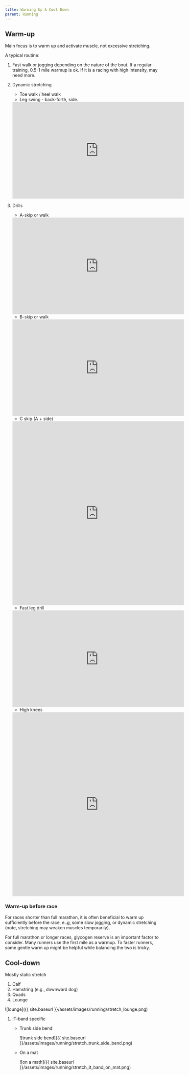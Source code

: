 ```yaml
---
title: Warning Up & Cool Down
parent: Running
---
```



## Warm-up  

Main focus is to warm up and activate  muscle, not excessive stretching.

A typical routine:

1. Fast walk or jogging depending on the nature of the bout. If a regular training, 0.5-1 mile warmup is ok.  If it is a racing with high intensity, may need more.
1. Dynamic stretching

    * Toe walk / heel walk
    * Leg swing - back-forth, side.
    <iframe width="560" height="315" src="https://www.youtube.com/embed/naW8u72lOzI?si=IL9w4abUNl3623YV" title="YouTube video player" frameborder="0" allow="accelerometer; autoplay; clipboard-write; encrypted-media; gyroscope; picture-in-picture; web-share" referrerpolicy="strict-origin-when-cross-origin" allowfullscreen></iframe>

1. Drills

    * A-skip or walk
    <iframe width="560" height="315" src="https://www.youtube.com/embed/0fz4tO3IDzU?si=cXM8-HPNJJx3A0EG" title="YouTube video player" frameborder="0" allow="accelerometer; autoplay; clipboard-write; encrypted-media; gyroscope; picture-in-picture; web-share" referrerpolicy="strict-origin-when-cross-origin" allowfullscreen></iframe>

    * B-skip or walk
    <iframe width="560" height="315" src="https://www.youtube.com/embed/JeMBzS2ctK8?si=7q6c4iurnUp2NViE" title="YouTube video player" frameborder="0" allow="accelerometer; autoplay; clipboard-write; encrypted-media; gyroscope; picture-in-picture; web-share" referrerpolicy="strict-origin-when-cross-origin" allowfullscreen></iframe>

    * C skip (A + side)
    <iframe width="560" height="600" src="https://www.youtube.com/embed/Zc_utJGTQWU" title="C-Skip Example #runningtips" frameborder="0" allow="accelerometer; autoplay; clipboard-write; encrypted-media; gyroscope; picture-in-picture; web-share" referrerpolicy="strict-origin-when-cross-origin" allowfullscreen></iframe>

    * Fast leg drill
    <iframe width="560" height="315" src="https://www.youtube.com/embed/YmLMXo3xzPE?si=VbJlqvLovtED4QSb" title="YouTube video player" frameborder="0" allow="accelerometer; autoplay; clipboard-write; encrypted-media; gyroscope; picture-in-picture; web-share" referrerpolicy="strict-origin-when-cross-origin" allowfullscreen></iframe>

    * High knees
    <iframe width="560" height="600" src="https://www.youtube.com/embed/IdIlyOKozx4" title="How To Do High Knees #runningdrills #shorts" frameborder="0" allow="accelerometer; autoplay; clipboard-write; encrypted-media; gyroscope; picture-in-picture; web-share" referrerpolicy="strict-origin-when-cross-origin" allowfullscreen></iframe>

### Warm-up before race

For races shorter than full marathon, it is often beneficial to warm up sufficiently before the race, e..g, some slow jogging, or dynamic stretching (note, stretching may weaken muscles temporarily).

For full marathon or longer races, glycogen reserve is an important factor to consider. Many runners  use the first mile as a warmup. To faster runners, some gentle warm up might be helpful while balancing the two is tricky.

## Cool-down

Mostly static stretch

1. Calf
1. Hamstring (e.g., downward dog)
1. Quads
1. Lounge

  ![lounge]({{ site.baseurl }}/assets/images/running/stretch_lounge.png)

1. IT-band specific

    * Trunk side bend

        ![trunk side bend]({{ site.baseurl }}/assets/images/running/stretch_trunk_side_bend.png)

    * On a mat

        ![on a math]({{ site.baseurl }}/assets/images/running/stretch_it_band_on_mat.png)

